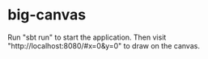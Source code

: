 big-canvas
==========

Run "sbt run" to start the application. Then visit "http://localhost:8080/#x=0&y=0" to draw on the canvas.
